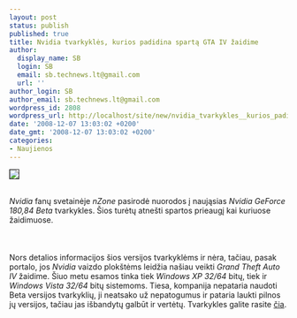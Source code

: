 ```yaml
---
layout: post
status: publish
published: true
title: Nvidia tvarkyklės, kurios padidina spartą GTA IV žaidime
author:
  display_name: SB
  login: SB
  email: sb.technews.lt@gmail.com
  url: ''
author_login: SB
author_email: sb.technews.lt@gmail.com
wordpress_id: 2808
wordpress_url: http://localhost/site/new/nvidia_tvarkykles__kurios_padidina_sparta_gta_iv_zaidime/
date: '2008-12-07 13:03:02 +0200'
date_gmt: '2008-12-07 13:03:02 +0200'
categories:
- Naujienos
---
```

<div class="imgright"><img src="http://tbn1.google.com/images?q=tbn:HKA5yhWZAZowaM:http://www.breakitdownblog.com/wp-content/uploads/2007/11/nvidia_logo.jpg" border="1"></div>
<p><br><i>Nvidia</i> fanų svetainėje <i>nZone</i> pasirodė nuorodos į naująsias <i>Nvidia GeForce 180,84 Beta</i> tvarkykles. Šios turėtų atnešti spartos prieaugį kai kuriuose žaidimuose.<br />
<br><br />
<br>Nors detalios informacijos šios versijos tvarkyklėms ir nėra, tačiau, pasak portalo, jos <i>Nvidia</i> vaizdo plokštėms leidžia našiau veikti <i>Grand Theft Auto IV</i> žaidime. Šiuo metu esamos tinka tiek <i>Windows XP 32/64</i> bitų, tiek ir <i>Windows Vista 32/64</i> bitų sistemoms. Tiesa, kompanija nepataria naudoti Beta versijos tvarkyklių, ji neatsako už nepatogumus ir pataria laukti pilnos jų versijos, tačiau jas išbandytų galbūt ir vertėtų. Tvarkykles galite rasite <a class="ns" href="http://www.nzone.com/object/nzone_gtaiv_downloads.html">čia</a>.<br />
<br><br />
<br><br />
<br></p>

